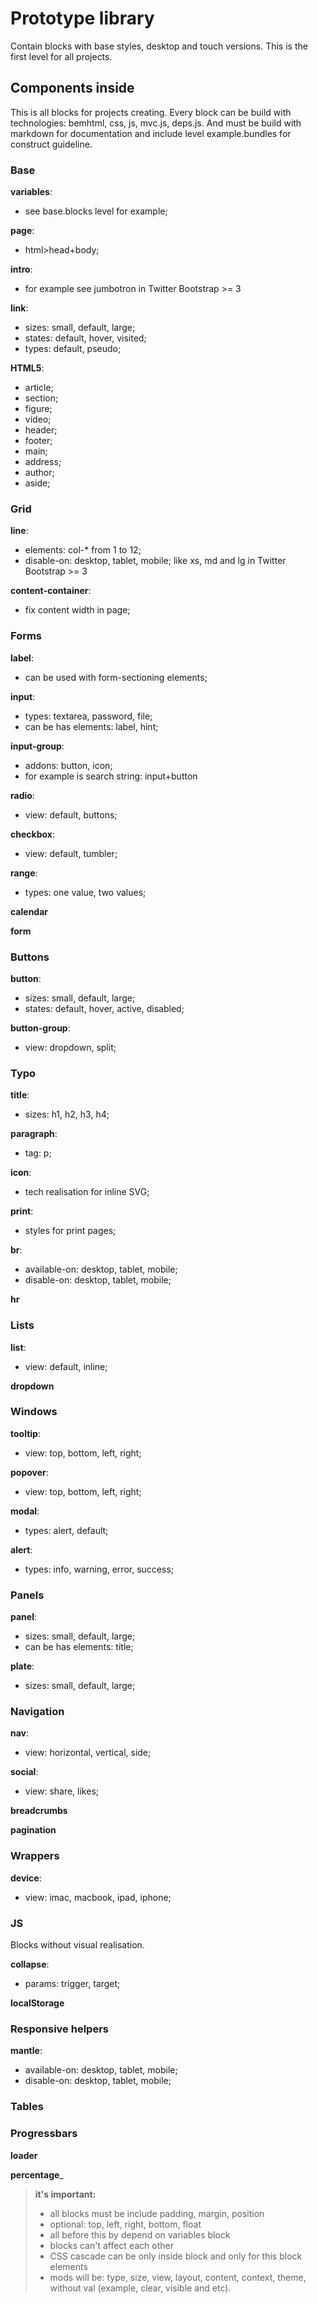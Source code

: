 # Prototype library

Contain blocks with base styles, desktop and touch versions. This is the first level for all projects.

## Components inside

This is all blocks for projects creating. Every block can be build with technologies: bemhtml, css, js, mvc.js, deps.js.
And must be build with markdown for documentation and include level example.bundles for construct guideline.

### Base

__variables__:

- see base.blocks level for example;

__page__:

- html>head+body;

__intro__:

- for example see jumbotron in Twitter Bootstrap >= 3

__link__:

- sizes: small, default, large;
- states: default, hover, visited;
- types: default, pseudo;

__HTML5__:

- article;
- section;
- figure;
- video;
- header;
- footer;
- main;
- address;
- author;
- aside;


### Grid

__line__:

- elements: col-\* from 1 to 12;
- disable-on: desktop, tablet, mobile; like xs, md and lg in Twitter Bootstrap >= 3

__content-container__:

- fix content width in page;

### Forms

__label__:

- can be used with form-sectioning elements;

__input__:

- types: textarea, password, file;
- can be has elements: label, hint;

__input-group__:

- addons: button, icon;
- for example is search string: input+button

__radio__:

- view: default, buttons;

__checkbox__:

- view: default, tumbler;

__range__:

- types: one value, two values;

__calendar__

__form__

### Buttons

__button__:

- sizes: small, default, large;
- states: default, hover, active, disabled;

__button-group__:

- view: dropdown, split;

### Typo

__title__:

- sizes: h1, h2, h3, h4;

__paragraph__:

- tag: p;

__icon__:

- tech realisation for inline SVG;

__print__:

- styles for print pages;

__br__:

- available-on: desktop, tablet, mobile;
- disable-on: desktop, tablet, mobile;

__hr__


### Lists

__list__:

- view: default, inline;

__dropdown__

### Windows

__tooltip__:

- view: top, bottom, left, right;

__popover__:

- view: top, bottom, left, right;

__modal__:

- types: alert, default;

__alert__:

- types: info, warning, error, success;

### Panels

__panel__:

- sizes: small, default, large;
- can be has elements: title;

__plate__:

- sizes: small, default, large;

### Navigation

__nav__:

- view: horizontal, vertical, side;

__social__:

- view: share, likes;

__breadcrumbs__

__pagination__

### Wrappers

__device__:

- view: imac, macbook, ipad, iphone;

### JS

Blocks without visual realisation.

__collapse__:

- params: trigger, target;

__localStorage__

### Responsive helpers

__mantle__:

- available-on: desktop, tablet, mobile;
- disable-on: desktop, tablet, mobile;

### Tables

### Progressbars

__loader__

__percentage___


> **it's important:**
> - all blocks must be include padding, margin, position
> - optional: top, left, right, bottom, float
> - all before this by depend on variables block
> - blocks can't affect each other
> - CSS cascade can be only inside block and only for this block elements
> - mods will be: type, size, view, layout, content, context, theme, without val (example, clear, visible and etc).